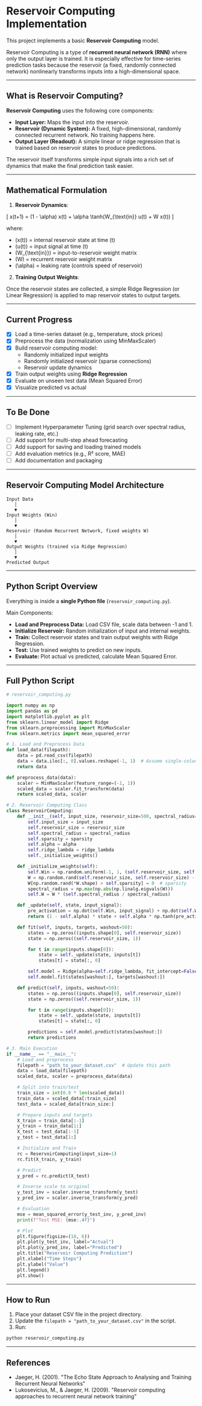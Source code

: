 # Reservoir Computing Implementation

This project implements a basic **Reservoir Computing** model.

Reservoir Computing is a type of **recurrent neural network (RNN)** where only the output layer is trained. It is especially effective for time-series prediction tasks because the reservoir (a fixed, randomly connected network) nonlinearly transforms inputs into a high-dimensional space.

---

## What is Reservoir Computing?

**Reservoir Computing** uses the following core components:

- **Input Layer:** Maps the input into the reservoir.
- **Reservoir (Dynamic System):** A fixed, high-dimensional, randomly connected recurrent network. No training happens here.
- **Output Layer (Readout):** A simple linear or ridge regression that is trained based on reservoir states to produce predictions.

The reservoir itself transforms simple input signals into a rich set of dynamics that make the final prediction task easier.

---

## Mathematical Formulation

1. **Reservoir Dynamics**:

\[
x(t+1) = (1 - \alpha) x(t) + \alpha \tanh(W_{\text{in}} u(t) + W x(t))
\]

where:
- \(x(t)\) = internal reservoir state at time \(t\)
- \(u(t)\) = input signal at time \(t\)
- \(W_{\text{in}}\) = input-to-reservoir weight matrix
- \(W\) = recurrent reservoir weight matrix
- \(\alpha\) = leaking rate (controls speed of reservoir)

2. **Training Output Weights**:

Once the reservoir states are collected, a simple Ridge Regression (or Linear Regression) is applied to map reservoir states to output targets.

---

## Current Progress

- [x] Load a time-series dataset (e.g., temperature, stock prices)
- [x] Preprocess the data (normalization using MinMaxScaler)
- [x] Build reservoir computing model:
  - Randomly initialized input weights
  - Randomly initialized reservoir (sparse connections)
  - Reservoir update dynamics
- [x] Train output weights using **Ridge Regression**
- [x] Evaluate on unseen test data (Mean Squared Error)
- [x] Visualize predicted vs actual

---

## To Be Done

- [ ] Implement Hyperparameter Tuning (grid search over spectral radius, leaking rate, etc.)
- [ ] Add support for multi-step ahead forecasting
- [ ] Add support for saving and loading trained models
- [ ] Add evaluation metrics (e.g., R² score, MAE)
- [ ] Add documentation and packaging

---

## Reservoir Computing Model Architecture

```text
Input Data
   │
   ▼
Input Weights (Win)
   │
   ▼
Reservoir (Random Recurrent Network, fixed weights W)
   │
   ▼
Output Weights (trained via Ridge Regression)
   │
   ▼
Predicted Output
```

---

## Python Script Overview

Everything is inside a **single Python file** (`reservoir_computing.py`).

Main Components:

- **Load and Preprocess Data:** Load CSV file, scale data between -1 and 1.
- **Initialize Reservoir:** Random initialization of input and internal weights.
- **Train:** Collect reservoir states and train output weights with Ridge Regression.
- **Test:** Use trained weights to predict on new inputs.
- **Evaluate:** Plot actual vs predicted, calculate Mean Squared Error.

---

## Full Python Script

```python
# reservoir_computing.py

import numpy as np
import pandas as pd
import matplotlib.pyplot as plt
from sklearn.linear_model import Ridge
from sklearn.preprocessing import MinMaxScaler
from sklearn.metrics import mean_squared_error

# 1. Load and Preprocess Data
def load_data(filepath):
    data = pd.read_csv(filepath)
    data = data.iloc[:, 0].values.reshape(-1, 1)  # Assume single-column time series
    return data

def preprocess_data(data):
    scaler = MinMaxScaler(feature_range=(-1, 1))
    scaled_data = scaler.fit_transform(data)
    return scaled_data, scaler

# 2. Reservoir Computing Class
class ReservoirComputing:
    def __init__(self, input_size, reservoir_size=500, spectral_radius=0.9, sparsity=0.1, alpha=0.3, ridge_lambda=1e-6):
        self.input_size = input_size
        self.reservoir_size = reservoir_size
        self.spectral_radius = spectral_radius
        self.sparsity = sparsity
        self.alpha = alpha
        self.ridge_lambda = ridge_lambda
        self._initialize_weights()

    def _initialize_weights(self):
        self.Win = np.random.uniform(-1, 1, (self.reservoir_size, self.input_size))
        W = np.random.rand(self.reservoir_size, self.reservoir_size) - 0.5
        W[np.random.rand(*W.shape) > self.sparsity] = 0  # sparsity
        spectral_radius = np.max(np.abs(np.linalg.eigvals(W)))
        self.W = W * (self.spectral_radius / spectral_radius)

    def _update(self, state, input_signal):
        pre_activation = np.dot(self.Win, input_signal) + np.dot(self.W, state)
        return (1 - self.alpha) * state + self.alpha * np.tanh(pre_activation)

    def fit(self, inputs, targets, washout=50):
        states = np.zeros((inputs.shape[0], self.reservoir_size))
        state = np.zeros((self.reservoir_size, 1))

        for t in range(inputs.shape[0]):
            state = self._update(state, inputs[t])
            states[t] = state[:, 0]

        self.model = Ridge(alpha=self.ridge_lambda, fit_intercept=False)
        self.model.fit(states[washout:], targets[washout:])

    def predict(self, inputs, washout=50):
        states = np.zeros((inputs.shape[0], self.reservoir_size))
        state = np.zeros((self.reservoir_size, 1))

        for t in range(inputs.shape[0]):
            state = self._update(state, inputs[t])
            states[t] = state[:, 0]

        predictions = self.model.predict(states[washout:])
        return predictions

# 3. Main Execution
if __name__ == "__main__":
    # Load and preprocess
    filepath = "path_to_your_dataset.csv"  # Update this path
    data = load_data(filepath)
    scaled_data, scaler = preprocess_data(data)

    # Split into train/test
    train_size = int(0.8 * len(scaled_data))
    train_data = scaled_data[:train_size]
    test_data = scaled_data[train_size:]

    # Prepare inputs and targets
    X_train = train_data[:-1]
    y_train = train_data[1:]
    X_test = test_data[:-1]
    y_test = test_data[1:]

    # Initialize and Train
    rc = ReservoirComputing(input_size=1)
    rc.fit(X_train, y_train)

    # Predict
    y_pred = rc.predict(X_test)

    # Inverse scale to original
    y_test_inv = scaler.inverse_transform(y_test)
    y_pred_inv = scaler.inverse_transform(y_pred)

    # Evaluation
    mse = mean_squared_error(y_test_inv, y_pred_inv)
    print(f"Test MSE: {mse:.4f}")

    # Plot
    plt.figure(figsize=(10, 6))
    plt.plot(y_test_inv, label="Actual")
    plt.plot(y_pred_inv, label="Predicted")
    plt.title("Reservoir Computing Prediction")
    plt.xlabel("Time Steps")
    plt.ylabel("Value")
    plt.legend()
    plt.show()
```

---

## How to Run

1. Place your dataset CSV file in the project directory.
2. Update the `filepath = "path_to_your_dataset.csv"` in the script.
3. Run:

```bash
python reservoir_computing.py
```

---

## References

- Jaeger, H. (2001). "The Echo State Approach to Analysing and Training Recurrent Neural Networks"
- Lukosevicius, M., & Jaeger, H. (2009). "Reservoir computing approaches to recurrent neural network training"
